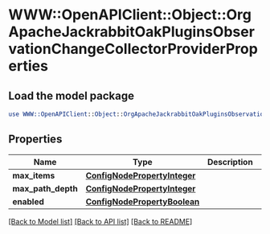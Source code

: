 # WWW::OpenAPIClient::Object::OrgApacheJackrabbitOakPluginsObservationChangeCollectorProviderProperties

## Load the model package
```perl
use WWW::OpenAPIClient::Object::OrgApacheJackrabbitOakPluginsObservationChangeCollectorProviderProperties;
```

## Properties
Name | Type | Description | Notes
------------ | ------------- | ------------- | -------------
**max_items** | [**ConfigNodePropertyInteger**](ConfigNodePropertyInteger.md) |  | [optional] 
**max_path_depth** | [**ConfigNodePropertyInteger**](ConfigNodePropertyInteger.md) |  | [optional] 
**enabled** | [**ConfigNodePropertyBoolean**](ConfigNodePropertyBoolean.md) |  | [optional] 

[[Back to Model list]](../README.md#documentation-for-models) [[Back to API list]](../README.md#documentation-for-api-endpoints) [[Back to README]](../README.md)


